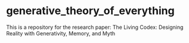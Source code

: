 # generative_theory_of_everything
This is a repository for the research paper: The Living Codex: Designing Reality with Generativity, Memory, and Myth
